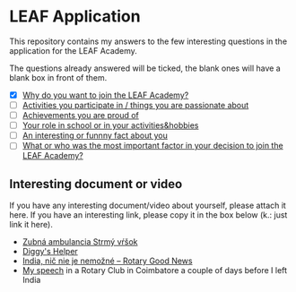 # LEAF Application

This repository contains my answers to the few interesting questions in the application for the LEAF Academy.

The questions already answered will be ticked, the blank ones will have a blank box in front of them.

- [x] [Why do you want to join the LEAF Academy?](Why-join.md)
- [ ] [Activities you participate in / things you are passionate about](Activities-passions.md)
- [ ] [Achievements you are proud of](Achievements-proud.md)
- [ ] [Your role in school or in your activities&hobbies](Your-role.md)
- [ ] [An interesting or funnny fact about you](Interesting-fact.md)
- [ ] [What or who was the most important factor in your decision to join the LEAF Academy?](Join-factor.md)

## Interesting document or video

If you have any interesting document/video about yourself, please attach it here. If you have an interesting link, please copy it in the box below (k.: just link it here).

* [Zubná ambulancia Strmý vŕšok](http://zubnaambulancia.sk)
* [Diggy's Helper](https://diggyshelper.net)
* [India, nič nie je nemožné – Rotary Good News](http://www.floowie.com/cs/cti/rotary-good-news-c-5-2016/#/strana/24/zvacseni/100/)
* [My speech](https://youtu.be/8yTay7NOX88) in a Rotary Club in Coimbatore a couple of days before I left India
